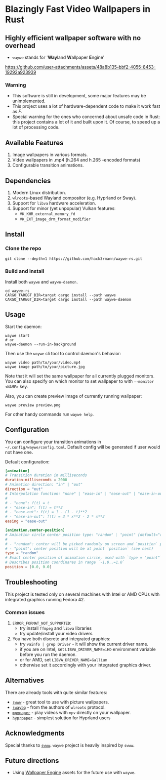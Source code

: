# Blazingly Fast Video Wallpapers in Rust

## Highly efficient wallpaper software with no overhead

- `waywe` stands for '**Way**land **W**allpaper **E**ngine'

https://github.com/user-attachments/assets/48a8b135-bbf2-4055-8453-19292a923939

### Warning

- This software is still in development, some major features may be unimplemented.
- This project uses a lot of hardware-dependent code to make it work fast as *F*.
- Special warning for the ones who concerned about unsafe code in Rust: this project contains a
  lot of it and built upon it. Of course, to speed up a lot of processing code.

## Available Features

1. Image wallpapers in various formats.
2. Video wallpapers in .mp4 (h.264 and h.265 -encoded formats)
3. Configurable transition animations.

## Dependencies

1. Modern Linux distribution.
2. `wlroots`-based Wayland compositor (e.g. Hyprland or Sway).
3. Support for `libva` hardware acceleration.
4. Support for minor (yet unpopular) Vulkan features:
    - `VK_KHR_external_memory_fd`
    - `VK_EXT_image_drm_format_modifier`

## Install

### Clone the repo

```shell
git clone --depth=1 https://github.com/hack3rmann/waywe-rs.git
```

### Build and install

Install both `waywe` and `waywe-daemon`.

```shell
cd waywe-rs
CARGO_TAREGT_DIR=target cargo install --path waywe
CARGO_TAREGT_DIR=target cargo install --path waywe-daemon
```

## Usage

Start the daemon:

```shell
waywe start
# or
waywe-daemon --run-in-background
```

Then use the `waywe` cli tool to control daemon's behavior:

```shell
waywe video path/to/your/video.mp4
waywe image path/to/your/picture.jpg
```

Note that it will set the same wallpaper for all currently plugged monitors.
You can also specify on which monitor to set wallpaper to with `--monitor <NAME>` key.

Also, you can create preview image of currently running wallpaper:

```shell
waywe preview preview.png
```

For other handy commands run `waywe help`.

## Configuration

You can configure your transition animations in `~/.config/waywe/config.toml`.
Default config will be generated if user would not have one.

Default configuration:

```toml
[animation]
# Transition duration in milliseconds
duration-milliseconds = 2000
# Animation direction: "in" | "out"
direction = "out"
# Interpolation function: "none" | "ease-in" | "ease-out" | "ease-in-out"
# 
# - "none": f(t) = t
# - "ease-in": f(t) = t**2
# - "ease-out": f(t) = 1 - (1 - t)**2
# - "ease-in-out": f(t) = 3 * x**2 - 2 * x**3
easing = "ease-out"

[animation.center-position]
# Amination circle center position type: "random" | "point" [default="random"]
#
# - "random": center will be picked randomly on screen and `position` parameter will be ignored
# - "point": center position will be at point `position` (see next)
type = "random"
# Exact center position of animation circle, used with `type = "point"`.
# Describes position coordinares in range `-1.0..=1.0`
position = [0.0, 0.0]
```

## Troubleshooting

This project is tested only on several machines with Intel or AMD
CPUs with integrated graphics running Fedora 42.

### Common issues

1. `ERROR_FORMAT_NOT_SUPPORTED`:
    - try install `ffmpeg` and `libva` libraries
    - try update/install your video drivers
2. You have both discrete and integrated graphics:
    - try `vainfo | grep Driver` - it will show the current driver name.
    - if you are on Intel, set `LIBVA_DRIVER_NAME=iHD` environment variable before you run the daemon.
    - or for AMD, set `LIBVA_DRIVER_NAME=Gallium`
    - otherwise set it accordingly with your integrated graphics driver.

## Alternatives

There are already tools with quite similar features:

- [`swww`](https://github.com/LGFae/swww) - great tool to use with picture wallpapers.
- [`swaybg`](https://github.com/swaywm/swaybg) - from the authors of `wlroots` protocol.
- [`mpvpaper`](https://github.com/GhostNaN/mpvpaper) - play videos with `mpv` directly on your wallpaper.
- [`hyprpaper`](https://github.com/hyprwm/hyprpaper) - simplest solution for Hyprland users

## Acknowledgments

Special thanks to [`swww`](https://github.com/LGFae/swww). `waywe` project is heavily inspired by `swww`.

## Future directions

- Using [Wallpaper Engine](https://www.wallpaperengine.io/en) assets for the future use with `waywe`.
